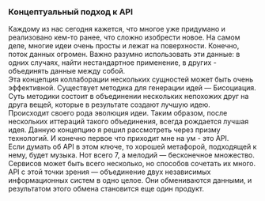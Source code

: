 ### Концептуальный подход к API

Каждому из нас сегодня кажется, что многое уже придумано и реализовано кем-то ранее, что сложно изобрести новое. На самом деле, многие идеи очень просты и лежат на поверхности. Конечно, поток данных огромен. Важно разумно использовать эти данные: в одних случаях, найти нестандартное применение, в других - объединять данные между собой.  
Эта концепция коллаборации нескольких сущностей может быть очень эффективной. Существует методика для генерации идей — Бисоциация. Суть методики состоит в объединении нескольких непохожих друг на друга вещей, которые в результате создают лучшую идею.  
Происходит своего рода эволюция идеи. Таким образом, после нескольких иттераций такого объединения, всегда рождается лучшая идея. Данную концепцию я решил рассмотреть через призму технологий. И конечно первое что приходит мне на ум - это API.  
Если думать об API в этом ключе, то хорошей метафорой, подходящей к нему, будет музыка. Нот всего 7, а мелодий — бесконечное множество. Сервисов может быть всего несколько, но способов сочетать их много.  
API с этой точки зрения — объединение двух независимых информационных систем в одно целое. Они обмениваются данными, и результатом этого обмена становится еще один продукт.
